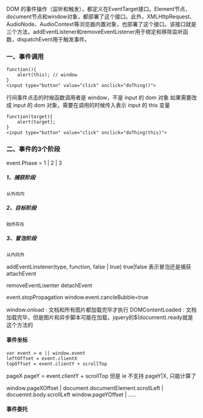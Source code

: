 DOM 的事件操作（监听和触发），都定义在EventTarget接口。Element节点、document节点和window对象，都部署了这个接口。此外，XMLHttpRequest、AudioNode、AudioContext等浏览器内置对象，也部署了这个接口。该接口就是三个方法，addEventListener和removeEventListener用于绑定和移除监听函数，dispatchEvent用于触发事件。

### 一、事件调用
```
function(){
	alert(this); // window
}
<input type="button" value="click" onclick="doThing()">
```
行间事件点击的时候函数调用者是 window，不是 input 的 dom 对象
如果需要改成 input 的 dom 对象，需要在调用的时候传入表示 input 的 this 变量
```
function(target){
	alert(target);
}
<input type="button" value="click" onclick="doThing(this)">
```

### 二、事件的3个阶段

event.Phase = 1 | 2 | 3

##### 1、捕获阶段
	从外向内

##### 2、目标阶段
	始终存在

##### 3、冒泡阶段
	从内向外

addEventLinstener(type, function, false | true) true|false 表示冒泡还是捕获
attachEvent

removeEventLisenter
detachEvent

event.stopPropagation 
window.event.cancleBubble=true

window.onload : 文档和所有图片都加载完毕才执行
DOMContentLoaded : 文档加载完毕，但是图片和异步脚本可能在加载，jquery的$(document).ready就是这个方法的


#### 事件坐标
```
var event = e || window.event
leftOffset = event.clientX
topOffset = event.clientY + scrollTop

```

pageX 
pageY = event.clientY + scrollTop 
但是 ie 不支持 pageY|X, 只能计算了

window.pageXOffset | document.documentElement.scrollLeft | docuemnt.body.scrollLeft
window.pageYOffset | .....


#### 事件委托

